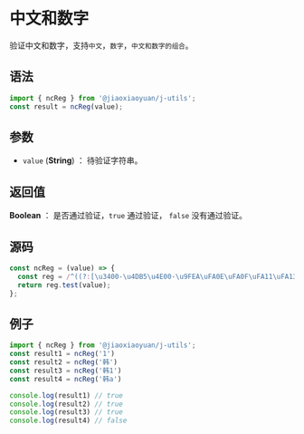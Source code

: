 

# 中文和数字

验证中文和数字，支持`中文`，`数字`，`中文和数字的组合`。

## 语法

```js
import { ncReg } from '@jiaoxiaoyuan/j-utils';
const result = ncReg(value);
```

## 参数

- `value` (**String**) ： 待验证字符串。

## 返回值

**Boolean** ： 是否通过验证，`true` 通过验证， `false` 没有通过验证。

## 源码

```js
const ncReg = (value) => {
  const reg = /^((?:[\u3400-\u4DB5\u4E00-\u9FEA\uFA0E\uFA0F\uFA11\uFA13\uFA14\uFA1F\uFA21\uFA23\uFA24\uFA27-\uFA29]|[\uD840-\uD868\uD86A-\uD86C\uD86F-\uD872\uD874-\uD879][\uDC00-\uDFFF]|\uD869[\uDC00-\uDED6\uDF00-\uDFFF]|\uD86D[\uDC00-\uDF34\uDF40-\uDFFF]|\uD86E[\uDC00-\uDC1D\uDC20-\uDFFF]|\uD873[\uDC00-\uDEA1\uDEB0-\uDFFF]|\uD87A[\uDC00-\uDFE0])|(\d))+$/;
  return reg.test(value);
};
```

## 例子

```js
import { ncReg } from '@jiaoxiaoyuan/j-utils';
const result1 = ncReg('1')
const result2 = ncReg('韩')
const result3 = ncReg('韩1')
const result4 = ncReg('韩a')

console.log(result1) // true
console.log(result2) // true
console.log(result3) // true
console.log(result4) // false
```
